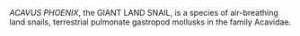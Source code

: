 _ACAVUS PHOENIX_, the GIANT LAND SNAIL, is a species of air-breathing land snails, terrestrial pulmonate gastropod mollusks in the family Acavidae.
